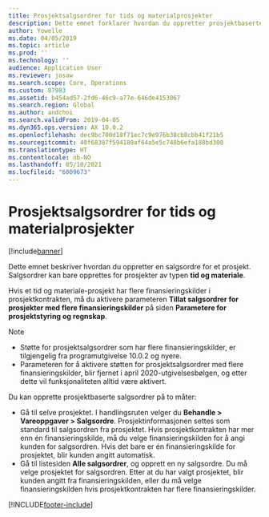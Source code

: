 ```yaml
---
title: Prosjektsalgsordrer for tids og materialprosjekter
description: Dette emnet forklarer hvordan du oppretter prosjektbaserte salgsordrer for tids- og materialprosjekter.
author: Yowelle
ms.date: 04/05/2019
ms.topic: article
ms.prod: ''
ms.technology: ''
audience: Application User
ms.reviewer: josaw
ms.search.scope: Core, Operations
ms.custom: 87983
ms.assetid: b454ad57-2fd6-46c9-a77e-646de4153067
ms.search.region: Global
ms.author: andchoi
ms.search.validFrom: 2019-04-05
ms.dyn365.ops.version: AX 10.0.2
ms.openlocfilehash: dec9bc700d18f71ec7c9e976b38cb8cbb41f21b5
ms.sourcegitcommit: 40f68387f594180af64a5e5c748b6efa188bd300
ms.translationtype: HT
ms.contentlocale: nb-NO
ms.lasthandoff: 05/10/2021
ms.locfileid: "6009673"
---
```

# <a name="project-sales-orders-for-time-and-material-projects"></a>Prosjektsalgsordrer for tids og materialprosjekter

[!include[banner](../includes/banner.md)]

Dette emnet beskriver hvordan du oppretter en salgsordre for et prosjekt. Salgsordrer kan bare opprettes for prosjekter av typen **tid og materiale**.

Hvis et tid og materiale-prosjekt har flere finansieringskilder i prosjektkontrakten, må du aktivere parameteren **Tillat salgsordrer for prosjekter med flere finansieringskilder** på siden **Parametere for prosjektstyring og regnskap**. 

> [!NOTE]
> - Støtte for prosjektsalgsordrer som har flere finansieringskilder, er tilgjengelig fra programutgivelse 10.0.2 og nyere.
> - Parameteren for å aktivere støtten for prosjektsalgsordrer med flere finansieringskilder, blir fjernet i april 2020-utgivelsesbølgen, og etter dette vil funksjonaliteten alltid være aktivert.

Du kan opprette prosjektbaserte salgsordrer på to måter:

- Gå til selve prosjektet. I handlingsruten velger du **Behandle > Vareoppgaver > Salgsordre**. Prosjektinformasjonen settes som standard til salgsordren fra prosjektet. Hvis prosjektkontrakten har mer enn én finansieringskilde, må du velge finansieringskilden for å angi kunden for salgsordren. Hvis det bare er én finansieringskilde for prosjektet, blir kunden angitt automatisk.
- Gå til listesiden **Alle salgsordrer**, og opprett en ny salgsordre. Du må velge prosjektet for salgsordren. Etter at du har valgt prosjektet, blir kunden angitt fra finansieringskilden, eller du må velge finansieringskilden hvis prosjektkontrakten har flere finansieringskilder.



[!INCLUDE[footer-include](../includes/footer-banner.md)]